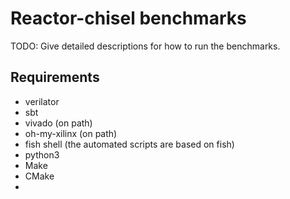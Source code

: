 # Reactor-chisel benchmarks
TODO: Give detailed descriptions for how to run the benchmarks.


## Requirements
- verilator
- sbt
- vivado (on path)
- oh-my-xilinx (on path)
- fish shell (the automated scripts are based on fish)
- python3
- Make
- CMake
- 